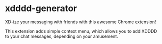 # xdddd-generator
XD-ize your messaging with friends with this awesome Chrome extension!

This extension adds simple context menu, which allows you to add XDDDD to your chat messages, depending on your amusement.
